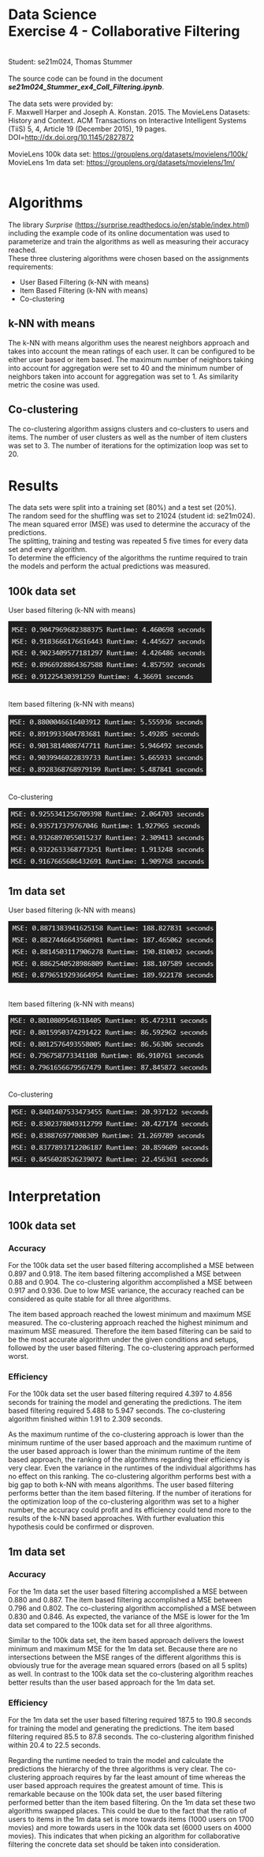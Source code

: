# Data Science<br>Exercise 4 - Collaborative Filtering

<br/>Student: se21m024, Thomas Stummer
<br/><br/>The source code can be found in the document <b><i>se21m024_Stummer_ex4_Coll_Filtering.ipynb</i></b>.
<br/><br/>
The data sets were provided by:<br>
F. Maxwell Harper and Joseph A. Konstan. 2015. The MovieLens Datasets:
History and Context. ACM Transactions on Interactive Intelligent
Systems (TiiS) 5, 4, Article 19 (December 2015), 19 pages.
DOI=http://dx.doi.org/10.1145/2827872
<br><br>
MovieLens 100k data set: https://grouplens.org/datasets/movielens/100k/
<br>
MovieLens 1m data set: https://grouplens.org/datasets/movielens/1m/
<br/><br/>

# Algorithms

The library <i>Surprise</i> (https://surprise.readthedocs.io/en/stable/index.html) including the example code of its online documentation was used to parameterize and train the algorithms as well as measuring their accuracy reached.<br>
These three clustering algorithms were chosen based on the assignments requirements:

- User Based Filtering (k-NN with means)
- Item Based Filtering (k-NN with means)
- Co-clustering

## k-NN with means

The k-NN with means algorithm uses the nearest neighbors approach and takes into account the mean ratings of each user.
It can be configured to be either user based or item based.
The maximum number of neighbors taking into account for aggregation were set to 40 and the minimum number of neighbors taken into account for aggregation was set to 1.
As similarity metric the cosine was used.

## Co-clustering

The co-clustering algorithm assigns clusters and co-clusters to users and items.
The number of user clusters as well as the number of item clusters was set to 3. The number of iterations for the optimization loop was set to 20.

<div style="page-break-after: always"></div>

# Results

The data sets were split into a training set (80%) and a test set (20%).<br>
The random seed for the shuffling was set to 21024 (student id: se21m024).<br>
The mean squared error (MSE) was used to determine the accuracy of the predictions.<br>
The splitting, training and testing was repeated 5 five times for every data set and every algorithm.<br>
To determine the efficiency of the algorithms the runtime required to train the models and perform the actual predictions was measured.

## 100k data set

User based filtering (k-NN with means)

![100k-ub](./Screenshots/100k-ub.png)
<br><br>

Item based filtering (k-NN with means)

![100k-ub](./Screenshots/100k-ib.png)
<br><br>

Co-clustering

![100k-ub](./Screenshots/100k-co.png)

<div style="page-break-after: always"></div>

## 1m data set

User based filtering (k-NN with means)

![1m-ub](./Screenshots/1m-ub.png)
<br><br>

Item based filtering (k-NN with means)

![1m-ub](./Screenshots/1m-ib.png)
<br><br>

Co-clustering

![1m-ub](./Screenshots/1m-co.png)

<div style="page-break-after: always"></div>

# Interpretation

## 100k data set

### Accuracy

For the 100k data set the user based filtering accomplished a MSE between 0.897 and 0.918.
The item based filtering accomplished a MSE between 0.88 and 0.904.
The co-clustering algorithm accomplished a MSE between 0.917 and 0.936.
Due to low MSE variance, the accuracy reached can be considered as quite stable for all three algorithms.

The item based approach reached the lowest minimum and maximum MSE measured. The co-clustering approach reached the highest minimum and maximum MSE measured.
Therefore the item based filtering can be said to be the most accurate algorithm under the given conditions and setups, followed by the user based filtering. The co-clustering approach performed worst.

### Efficiency

For the 100k data set the user based filtering required 4.397 to 4.856 seconds for training the model and generating the predictions.
The item based filtering required 5.488 to 5.947 seconds.
The co-clustering algorithm finished within 1.91 to 2.309 seconds.

As the maximum runtime of the co-clustering approach is lower than the minimum runtime of the user based approach and the maximum runtime of the user based approach is lower than the minimum runtime of the item based approach, the ranking of the algorithms regarding their efficiency is very clear. Even the variance in the runtimes of the individual algorithms has no effect on this ranking.
The co-clustering algorithm performs best with a big gap to both k-NN with means algorithms. The user based filtering performs better than the item based filtering.
If the number of iterations for the optimization loop of the co-clustering algorithm was set to a higher number, the accuracy could profit and its efficiency could tend more to the results of the k-NN based approaches. With further evaluation this hypothesis could be confirmed or disproven.

<div style="page-break-after: always"></div>

## 1m data set

### Accuracy

For the 1m data set the user based filtering accomplished a MSE between 0.880 and 0.887.
The item based filtering accomplished a MSE between 0.796 and 0.802.
The co-clustering algorithm accomplished a MSE between 0.830 and 0.846.
As expected, the variance of the MSE is lower for the 1m data set compared to the 100k data set for all three algorithms.

Similar to the 100k data set, the item based approach delivers the lowest minimum and maximum MSE for the 1m data set. Because there are no intersections between the MSE ranges of the different algorithms this is obviously true for the average mean squared errors (based on all 5 splits) as well. In contrast to the 100k data set the co-clustering algorithm reaches better results than the user based approach for the 1m data set.

### Efficiency

For the 1m data set the user based filtering required 187.5 to 190.8 seconds for training the model and generating the predictions.
The item based filtering required 85.5 to 87.8 seconds.
The co-clustering algorithm finished within 20.4 to 22.5 seconds.

Regarding the runtime needed to train the model and calculate the predictions the hierarchy of the three algorithms is very clear. The co-clustering approach requires by far the least amount of time whereas the user based approach requires the greatest amount of time. This is remarkable because on the 100k data set, the user based filtering performed better than the item based filtering. On the 1m data set these two algorithms swapped places. This could be due to the fact that the ratio of users to items in the 1m data set is more towards items (1000 users on 1700 movies) and more towards users in the 100k data set (6000 users on 4000 movies). This indicates that when picking an algorithm for collaborative filtering the concrete data set should be taken into consideration.
